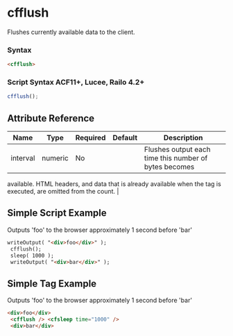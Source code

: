 # cfflush

Flushes currently available data to the client.

### Syntax

```html
<cfflush>
```

### Script Syntax ACF11+, Lucee, Railo 4.2+

```javascript
cfflush();
```

## Attribute Reference

| Name | Type | Required | Default | Description |
| --- | --- | --- | --- | --- |
| interval | numeric | No |  | Flushes output each time this number of bytes becomes
 available. HTML headers, and data that is already
 available when the tag is executed, are omitted from the
 count. |

## Simple Script Example

Outputs 'foo' to the browser approximately 1 second before 'bar'

```html
writeOutput( "<div>foo</div>" ); 
 cfflush(); 
 sleep( 1000 ); 
 writeOutput( "<div>bar</div>" );
```

## Simple Tag Example

Outputs 'foo' to the browser approximately 1 second before 'bar'

```html
<div>foo</div> 
 <cfflush /> <cfsleep time="1000" /> 
 <div>bar</div>
```
